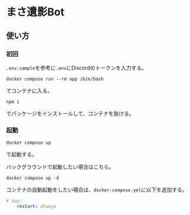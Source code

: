 # まさ遺影Bot

## 使い方

### 初回

`.env.sample`を参考に`.env`にDiscordのトークンを入力する。

```
docker compose run --rm app /bin/bash
```
でコンテナに入る。

```
npm i
```
でパッケージをインストールして、コンテナを抜ける。

### 起動

```
docker compose up
```

で起動する。

バックグラウンドで起動したい場合はこちら。

```
docker compose up -d
```

コンテナの自動起動をしたい場合は、`docker-compose.yml`に以下を追加する。

```yml
# app:
    restart: always
```
